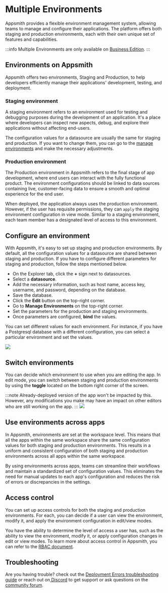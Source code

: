 
# Multiple Environments

Appsmith provides a flexible environment management system, allowing teams to manage and configure their applications. The platform offers both staging and production environments, each with their own unique set of features and capabilities.

:::info
Multiple Environments are only available on [Business Edition](https://www.appsmith.com/pricing). 
:::

## Environments on Appsmith
Appsmith offers two environments, Staging and Production, to help developers efficiently manage their applications' development, testing, and deployment.

### Staging environment
A staging environment refers to an environment used for testing and debugging purposes during the development of an application. It's a place where developers can inspect new aspects, debug, and explore their applications without affecting end-users. 

The configuration values for a datasource are usually the same for staging and production. If you want to change them, you can go to the [manage environments](#configure-an-environment) and make the necessary adjustments.


### Production environment
The Production environment in Appsmith refers to the final stage of app development, where end users can interact with the fully functional product. The environment configurations should be linked to data sources containing live, customer-facing data to ensure a smooth and optimal experience for the end user.

When deployed, the application always uses the production environment. However, if the user has requisite permissions, they can `apply` the staging environment configuration in view mode. Similar to a staging environment, each team member has a designated level of access to this environment.


## Configure an environment

With Appsmith, it's easy to set up staging and production environments. By default, all the configuration values for a datasource are shared between staging and production. If you have to configure different parameters for staging and production, follow the steps mentioned below. 

<VideoEmbed host="youtube" videoId="3hoIWkvL9hA" title="Configure an environment" caption="Configure an environment | MongoDB example." /> 


* On the Explorer tab, click the **+** sign next to datasources.
* Select a **datasource**.
* Add the necessary information, such as host name, access key, username, and password, depending on the database.
* Save the database.
* Click the **Edit** button on the top-right corner.
* Go to **Manage Environments** on the top-right corner.
* Set the parameters for the production and staging environments. 
* Once parameters are configured, **bind** the values. 

You can set different values for each environment. For instance, if you have a Postgresql database with a different configuration, you can select a particular environment and set the values.

![](/img/me-db-1.png)

## Switch environments

You can decide which environment to use when you are editing the app. In edit mode, you can switch between staging and production environments by using the **toggle** located on the bottom right corner of the screen. 

:::note
Already-deployed version of the app won't be impacted by this. However, any modifications you make may have an impact on other editors who are still working on the app.
:::
![](/img/switch-environments.png)

## Use environments across apps

In Appsmith, environments are set at the workspace level. This means that all the apps within the same workspace share the same configuration values for both staging and production environments. This results in a uniform and consistent configuration of both staging and production environments across all apps within the same workspace.  

By using environments across apps, teams can streamline their workflows and maintain a standardized set of configuration values. This eliminates the need for manual updates to each app's configuration and reduces the risk of errors or discrepancies in the settings. 

## Access control

You can set up access controls for both the staging and production environments. For each, you can decide if a user can view the environment, modify it, and apply the environment configuration in edit/view modes. 

You have the ability to determine the level of access a user has, such as the ability to view the environment, modify it, or apply configuration changes in edit or view modes. To learn more about access control in Appsmith, you can refer to the [RBAC document](/advanced-concepts/access-control).

## Troubleshooting

Are you having trouble? check out the [Deployment Errors troubleshooting guide](/help-and-support/troubleshooting-guide/deployment-errors) or reach out on[ Discord](https://discord.com/invite/rBTTVJp) to get support or ask questions on the [community forum](https://community.appsmith.com/).





